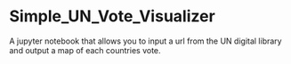 # Simple_UN_Vote_Visualizer
A jupyter notebook that allows you to input a url from the UN digital library and output a map of each countries vote.
